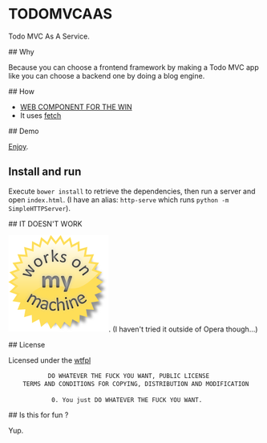 # TODOMVCAAS

Todo MVC As A Service.

## Why

Because you can choose a frontend framework by making a Todo MVC app like you can choose a backend one by doing a blog engine.
 
## How

- [WEB COMPONENT FOR THE WIN](http://webcomponents.org)
- It uses [fetch](http://updates.html5rocks.com/2015/03/introduction-to-fetch)

## Demo

[Enjoy](https://dev.ehret.me/todomvcaas/).
 
## Install and run

Execute `bower install` to retrieve the dependencies, then run a server and open `index.html`.
(I have an alias: `http-serve` which runs `python -m SimpleHTTPServer`).

## IT DOESN'T WORK

![it works on my machine](https://github.com/SiegfriedEhret/todomvcaas/blob/master/works.png?raw=true).
(I haven't tried it outside of Opera though...)

## License

Licensed under the [wtfpl](http://wtfpl.org/)

               DO WHATEVER THE FUCK YOU WANT, PUBLIC LICENSE
        TERMS AND CONDITIONS FOR COPYING, DISTRIBUTION AND MODIFICATION
        
                0. You just DO WHATEVER THE FUCK YOU WANT.

## Is this for fun ?

Yup.
